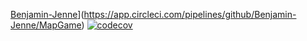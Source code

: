 <!-- [![Benjamin-Jenne](https://circleci.com/gh/Benjamin-Jenne/MapGame.svg?style=svg)](https://circleci.com/gh/Benjamin-Jenne/MapGame) -->

[Benjamin-Jenne](https://circleci.com/gh/Benjamin-Jenne/MapGame.svg?style=svg)](https://app.circleci.com/pipelines/github/Benjamin-Jenne/MapGame)
[![codecov](https://codecov.io/gh/Benjamin-Jenne/MapGame/branch/master/graph/badge.svg)](https://codecov.io/gh/Benjamin-Jenne/MapGame)
